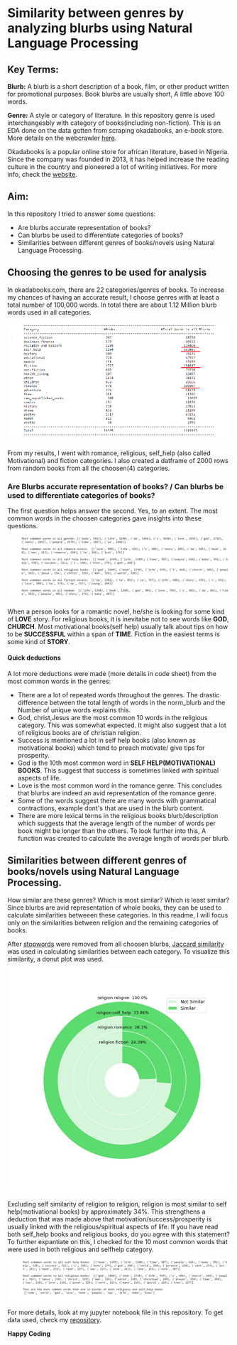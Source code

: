 # Similarity between genres by analyzing blurbs using Natural Language Processing

## Key Terms:
**Blurb:** A blurb is a short description of a book, film, or other product written for promotional purposes. Book blurbs are usually short, A little above 100 words.

**Genre:** A style or category of literature. In this repository genre is used interchangeably with category of books(including non-fiction). This is an EDA done on the data gotten from scraping okadabooks, an e-book store. More details on the webcrawler [here](https://github.com/EdidiongEsu/okadabooks_scraper). 

Okadabooks is a popular online store for african literature, based in Nigeria. Since the company was founded in 2013, it has helped increase the reading culture in the country and pioneered a lot of writing initiatives. For more info, check the [website](https://okadabooks.com.).

## Aim:
In this repository I tried to answer some questions:
- Are blurbs accurate representation of books?
- Can blurbs be used to differentiate categories of books?
- Similarities between different genres of books/novels using Natural Language Processing.

## Choosing the genres to be used for analysis
In okadabooks.com, there are 22 categories/genres of books. To increase my chances of having an accurate result, I choose genres with at least a total number of 100,000  words. In total there are about 1.12 Million blurb words used in all categories.


![](https://github.com/EdidiongEsu/genre_NLP/blob/master/img/books_total.PNG)

From my results, I went with romance, religious, self_help (also called Motivational) and fiction categories. I also created a datframe of 2000 rows from random books from all the choosen(4) categories.

### Are Blurbs accurate representation of books? / Can blurbs be used to differentiate categories of books?
  The first question helps answer the second.
  Yes, to an extent. The most common words in the choosen categories gave insights into these questions. 
  
 ![most common words](https://github.com/EdidiongEsu/genre_NLP/blob/master/img/most_common_words.PNG)
  
  When a person looks for a romantic novel, he/she is looking for some kind of **LOVE** story. For religious books, it is inevitabe not to see words like **GOD**, **CHURCH**. Most motivational books(self help) usually talk about tips on how to be **SUCCESSFUL** within a span of **TIME**. Fiction in the easiest terms is some kind of **STORY**.

#### Quick deductions
A lot more deductions were made (more details in code sheet) from the  most common words in the genres:
* There are a lot of repeated words throughout the genres. The drastic difference between the total length of words in the norm_blurb and the Number of unique words explains this.
* God, christ,Jesus are the most common 10 words in the religious category. This was somewhat expected. It might also suggest that a lot of religious books are of christian religion.
* Success is mentioned a lot in self help books (also known as motivational books) which tend to preach motivate/ give tips for prosperity.
* God is the 10th most common word in **SELF HELP(MOTIVATIONAL) BOOKS**. This suggest that success is sometimes linked with spiritual aspects of life.
* Love is the most common word in the romance genre. This concludes that blurbs are indeed an avid representation of the romance genre.
* Some of the words suggest there are many words with grammatical contractions, example dont's that are used in the blurb content.
* There are more lexical terms in the religious books blurb/description which suggests that the average length of the number of words per book might be longer than the others. To look further into this, A function was created to calculate the average length of words per blurb.


## Similarities between different genres of books/novels using Natural Language Processing.
How similar are these genres? Which is most similar? Which is least similar? Since blurbs are avid representation of whole books, they can be used to calculate similarities betweeen these categories. In this readme, I will focus only on the similarities between religion and the remaining categories of books.

After [stopwords](https://en.wikipedia.org/wiki/Stop_words) were removed from all choosen blurbs, [Jaccard similarity](https://en.wikipedia.org/wiki/Jaccard_index) was used in calculating similarities between each category. To visualize this similarity, a donut plot was used.

![](https://github.com/EdidiongEsu/genre_NLP/blob/master/img/jaccardPlot.jpg)

Excluding self similarity of religion to religion, religion is most similar to self help(motivational books) by approximately 34%. This strengthens a deduction that was made above that motivation/success/prosperity is usually linked with the religious/spiritual aspects of life. If you have read both self_help books and religious books, do you agree with this statement? To further expantiate on this, I checked for the 10 most common words that were used in both religious and selfhelp category.

![](https://github.com/EdidiongEsu/genre_NLP/blob/master/img/religion_to_selfhelp.PNG)

For more details, look at my jupyter notebook file in this repository. To get data used, check my [repository](https://github.com/EdidiongEsu/okadabooks_scraper).

**Happy Coding**


